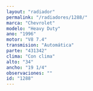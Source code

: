 ```yaml
---
layout: "radiador"
permalink: "/radiadores/1288/"
marca: "Chevrolet"
modelo: "Heavy Duty"
ano: "1996"
motor: "V8 7.4"
transmision: "Automática"
parte: "431342"
clima: "Con clima"
alto: "34"
ancho: "19 1/4"
observaciones: ""
id: "1288"
---
```


